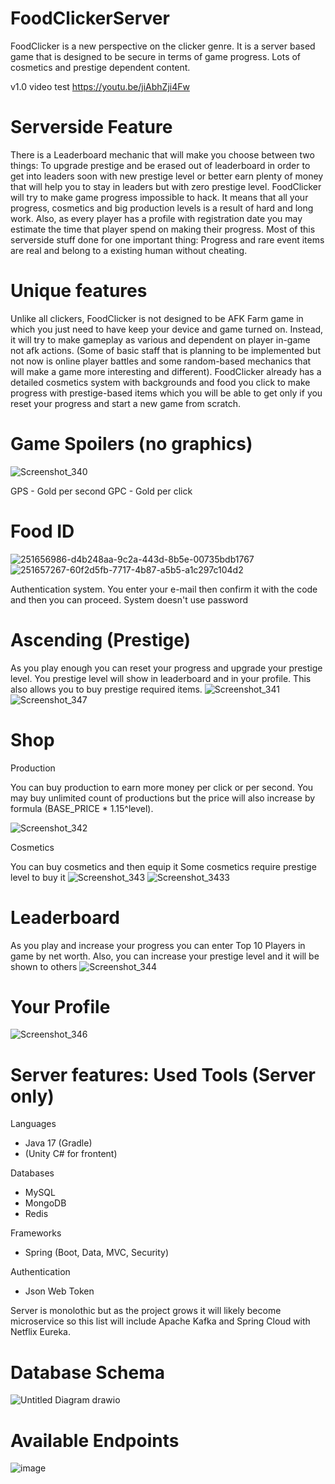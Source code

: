 # FoodClickerServer
<h>
FoodClicker is a new perspective on the clicker genre.
It is a server based game that is designed to be secure in terms
of game progress. Lots of cosmetics and prestige dependent content.
</h>

v1.0 video test
https://youtu.be/jiAbhZji4Fw

Serverside Feature
=
There is a Leaderboard mechanic that will make you choose between two things:
To upgrade prestige and be erased out of leaderboard in order to get into leaders soon
with new prestige level or better earn plenty of money that will help you to stay in leaders
but with zero prestige level. 
FoodClicker will try to make game progress impossible to hack. It means that all your progress,
cosmetics and big production levels is a result of hard and long work.
Also, as every player has a profile with registration date you may estimate the time that player spend
on making their progress. 
Most of this serverside stuff done for one important thing: Progress and rare event items are real and
belong to a existing human without cheating.

Unique features
=
Unlike all clickers, FoodClicker is not designed to be AFK Farm game in which you just need to have
keep your device and game turned on. Instead, it will try to make gameplay as various and dependent on player
in-game not afk actions. (Some of basic staff that is planning to be implemented but not now is online player battles and some random-based mechanics
that will make a game more interesting and different).
FoodClicker already has a detailed cosmetics system with backgrounds and food you click to make progress with prestige-based items which
you will be able to get only if you reset your progress and start a new game from scratch.

Game Spoilers (no graphics)
=
![Screenshot_340](https://github.com/slidrex/FoodClickerServer/assets/108924768/49e26772-9134-44dc-ad6c-276a012a2c77)

GPS - Gold per second
GPC - Gold per click

Food ID
=
![251656986-d4b248aa-9c2a-443d-8b5e-00735bdb1767](https://github.com/slidrex/FoodClickerServer/assets/108924768/93c9802c-e3ac-44f0-9794-4a7601d6c830)
![251657267-60f2d5fb-7717-4b87-a5b5-a1c297c104d2](https://github.com/slidrex/FoodClickerServer/assets/108924768/405d2065-90cb-4703-8c53-32cc1dfd090b)

Authentication system. You enter your e-mail then confirm it with the code
and then you can proceed. System doesn't use password


Ascending (Prestige)
=
As you play enough you can reset your progress and upgrade your prestige level.
You prestige level will show in leaderboard and in your profile.
This also allows you to buy prestige required items.
![Screenshot_341](https://github.com/slidrex/FoodClickerServer/assets/108924768/72929b8c-14cb-4625-aa3b-d16de3baa161)
![Screenshot_347](https://github.com/slidrex/FoodClickerServer/assets/108924768/19d6b92f-502e-4d93-ba7f-a752c193a328)

Shop
=
Production

You can buy production to earn more money per click or per second.
You may buy unlimited count of productions but the price will also increase by formula (BASE_PRICE * 1.15^level).

![Screenshot_342](https://github.com/slidrex/FoodClickerServer/assets/108924768/902d9ad7-17c3-47c7-883b-6de91f5774bb)

Cosmetics

You can buy cosmetics and then equip it
Some cosmetics require prestige level to buy it
![Screenshot_343](https://github.com/slidrex/FoodClickerServer/assets/108924768/4f7e078c-1199-4728-acd1-9549f056553c)
![Screenshot_3433](https://github.com/slidrex/FoodClickerServer/assets/108924768/0384ab4d-ad4f-4fbb-a421-2ff36236269c)

Leaderboard
=
As you play and increase your progress you can enter Top 10 Players in game by net worth.
Also, you can increase your prestige level and it will be shown to others
![Screenshot_344](https://github.com/slidrex/FoodClickerServer/assets/108924768/7f669442-e201-425c-8954-ac9e4922defc)

Your Profile
=
![Screenshot_346](https://github.com/slidrex/FoodClickerServer/assets/108924768/633d63b3-3369-4add-bf80-2160d1e7a248)

Server features:
Used Tools (Server only)
=
Languages
- Java 17 (Gradle)
- (Unity C# for frontent)

Databases
- MySQL
- MongoDB
- Redis

Frameworks
- Spring (Boot, Data, MVC, Security)  

Authentication
- Json Web Token

Server is monolothic but as the project grows it will likely become microservice so
this list will include Apache Kafka and Spring Cloud with Netflix Eureka.

Database Schema
=
![Untitled Diagram drawio](https://github.com/slidrex/FoodClickerServer/assets/108924768/599eac5d-749e-410d-ab38-8ff15fb2f936)



Available Endpoints
=
![image](https://github.com/slidrex/FoodClickerServer/assets/108924768/af3a9d8f-9199-42d0-9860-fcc855107c57)

